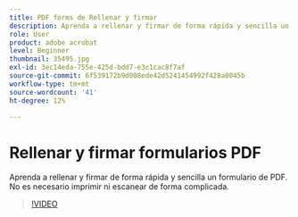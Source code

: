 ```yaml
---
title: PDF forms de Rellenar y firmar
description: Aprenda a rellenar y firmar de forma rápida y sencilla un formulario de PDF
role: User
product: adobe acrobat
level: Beginner
thumbnail: 35495.jpg
exl-id: 3ec14eda-755e-425d-bdd7-e3c1cac8f7af
source-git-commit: 6f539172b9d008ede42d5241454992f428a0045b
workflow-type: tm+mt
source-wordcount: '41'
ht-degree: 12%

---
```


# Rellenar y firmar formularios PDF

Aprenda a rellenar y firmar de forma rápida y sencilla un formulario de PDF. No es necesario imprimir ni escanear de forma complicada.

>[!VIDEO](https://video.tv.adobe.com/v/35495?hidetitle=true)
